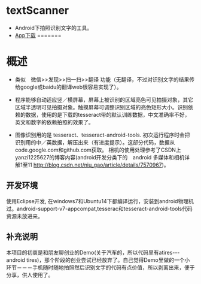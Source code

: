 # textScanner
* Android下拍照识别文字的工具。
* [App下载](http://yun.baidu.com/share/link?shareid=4096371052&uk=706459533)
=======

# 概述 #
* 类似　微信>>发现>>扫一扫>>翻译 功能（无翻译，不过对识别文字的结果传给google或baidu的翻译web很容易实现了）。 
* 程序能够自动适应竖／横屏幕，屏幕上被识别的区域亮色可见拍摄对象，其它区域半透明可见拍摄对象。触摸屏幕可调整识别区域的亮色矩形大小。识别依赖的数据，使用的是下载的tesseract带的默认训练数据，中文准确率不好，英文和数字的依赖拍照的效果了。 

* 图像识别用的是 tesseract、tesseract-android-tools. 初次运行程序时会把识别用的中／英数据，解压出来（有进度提示）。这部分代码，数据从 code.google.com和github.com获取。 相机的使用处理参考了CSDN上　yanzi1225627的博客内容(android开发分类下的　android 多媒体和相机详解1至11 http://blog.csdn.net/niu_gao/article/details/7570967)。 

## 开发环境 ##
使用Eclipse开发, 在windows7和Ubuntu14下都编译运行，安装到android物理机过。android-support-v7-appcompat,tesserac和tesseract-android-tools代码资源未放进来。 

## 补充说明 ##
本项目的初衷是和朋友聊创业的Demo(关于汽车的，所以代码里有atires---android tires)，那个阶段的创业尝试已经放弃了。自己觉得Demo里做的一个小环节－－－手机随时随地拍照然后识别文字的代码有点价值，所以剥离出来，便于分享，供人使用了。
